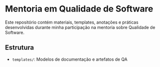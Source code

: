 # Mentoria em Qualidade de Software

Este repositório contém materiais, templates, anotações e práticas desenvolvidas durante minha participação na mentoria sobre Qualidade de Software.

## Estrutura

- `templates/`: Modelos de documentação e artefatos de QA
